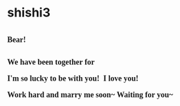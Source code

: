 # shishi3
<html xmlns="http://www.w3.org/1999/xhtml">
<head runat="server">
    <title></title>      
    <style type="text/css">
        .newStyle1 {
            font-family: Algerian;
        }
        .auto-style1 {
            font-family: "Bell MT";
            font-weight: bold;
            font-size: large;
        }
        </style>
</head>
    <meta http-equiv="Content-Type" content="text/html; charset=utf-8" />
    <title>倒计时</title>
    <link rel="stylesheet" href="style.css" />

<body>
     <form id="form2" runat="server">
            <br class="auto-style1" />
            <span class="auto-style1">Bear!</span><br class="auto-style1" />
            <br class="auto-style1" />
        <div>
            <asp:Label ID="Label1" runat="server" Text="Label"></asp:Label>
        </div>
    </form>
    <div class="time"><span class="auto-style1">We have been together for </span><br class="auto-style1" /><span id="LeftTime"></span></div>
    <script>
    function FreshTime() {
        var endtime = new Date("2019/6/1"); //结束时间
        var nowtime = new Date(); //当前时间
        var lefttime = parseInt((nowtime.getTime() - endtime.getTime()) / 1000);
        d = parseInt(lefttime / 3600 / 24);
        h = parseInt((lefttime / 3600) % 24);
        m = parseInt((lefttime / 60) % 60);
        s = parseInt(lefttime % 60);
        document.getElementById("LeftTime").innerHTML = d + " <span class="auto-style1">days!</span><br class="auto-style1" />";
    }
    FreshTime()
    var sh;
    sh = setInterval(FreshTime, 1000);
    </script>
            <br class="auto-style1" />
            <span class="auto-style1">I&#39;m so lucky to be with you!&nbsp; I love you!</span><br class="auto-style1" />
            <br class="auto-style1" />
            <span class="auto-style1">Work hard and marry me soon~ Waiting for you~</span><br class="auto-style1" />
            <br class="auto-style1" />


</body>
</html>
